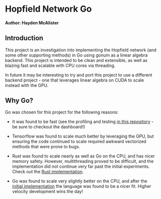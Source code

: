 # Hopfield Network Go
#### Author: Hayden McAlister

## Introduction

This project is an investigation into implementing the Hopfield network (and some other supporting methods) in Go using gonum as a linear algebra backend. This project is intended to be clean and extensible, as well as blazing fast and scalable with CPU cores via threading. 

In future it may be interesting to try and port this project to use a different backend project - one that leverages linear algebra on CUDA to scale instead with the GPU.


## Why Go?

Go was chosen for this project for the following reasons:

- It was found to be fast (see the profiling and testing [in this repository](https://github.com/hmcalister/Linear-Algebra-Profiling) - be sure to checkout the dashboard!)

- Tensorflow was found to scale much better by leveraging the GPU, but ensuring the code continued to scale required awkward vectorized methods that were prone to bugs.

- Rust was found to scale nearly as well as Go on the CPU, and has nicer memory safety. However, multithreading proved to be difficult, and the implementation did not continue very far past the initial experiments. Check out the [Rust implementation](https://github.com/hmcalister/Hopfield-Network-Rust).

- Go was found to scale very slightly better on the CPU, and after the [initial implementation](https://github.com/hmcalister/Hopfield-Network-Go) the language was found to be a nicer fit. Higher velocity development wins the day!
